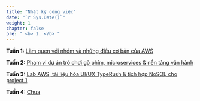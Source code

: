 ```yaml
---
title: "Nhật ký công việc"
date: "`r Sys.Date()`"
weight: 1
chapter: false
pre: " <b> 1. </b> "
---
```




**Tuần 1:** [Làm quen với nhóm và những điều cơ bản của AWS](1.1-week1/)

**Tuần 2:** [Phạm vi dự án trò chơi gõ phím, microservices & nền tảng vận hành](1.2-week2/)

**Tuần 3:** [Lab AWS, tài liệu hóa UI/UX TypeRush & tích hợp NoSQL cho project 1](1.3-week3/)

**Tuần 4:** [Chưa](1.4-week4/)
<!--
**Tuần 5:** [Chưa](1.5-week5/)

**Tuần 6:** [Chưa](1.6-week6/)

**Tuần 7:** [Chưa](1.7-week7/)

**Tuần 8:** [Chưa](1.8-week8/)

**Tuần 9:** [Chưa](1.9-week9/)

**Tuần 10:** [Chưa](1.10-week10/)

**Tuần 11:** [Chưa](1.11-week11/)

**Tuần 12:** [Chưa](1.12-week12/)
-->